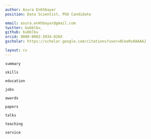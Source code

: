 ```yaml
---
author: Asura Enkhbayar
position: Data Scientist, PhD Candidate

email: asura.enkhbayar@gmail.com
twitter: bubblbu_
github: bubblbu
orcid: 0000-0002-3934-026X
gscholar: https://scholar.google.com/citations?user=0CeeRv0AAAAJ

layout: cv
---
```


```text_section
summary
```

```text_section
skills
```

```data_section
education
```

```data_section
jobs
```

```data_section
awards
```

```bib_section
papers
```

```bib_section
talks
```

```bib_section
teaching
```

```data_section
service
```
